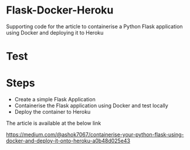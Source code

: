 # Flask-Docker-Heroku
Supporting code for the article to containerise a Python Flask application using Docker and deploying it to Heroku

# Test

# Steps
- Create a simple Flask Application
- Containerise the Flask application using Docker and test locally
- Deploy the container to Heroku 

The article is available at the below link

https://medium.com/@ashok7067/containerise-your-python-flask-using-docker-and-deploy-it-onto-heroku-a0b48d025e43

